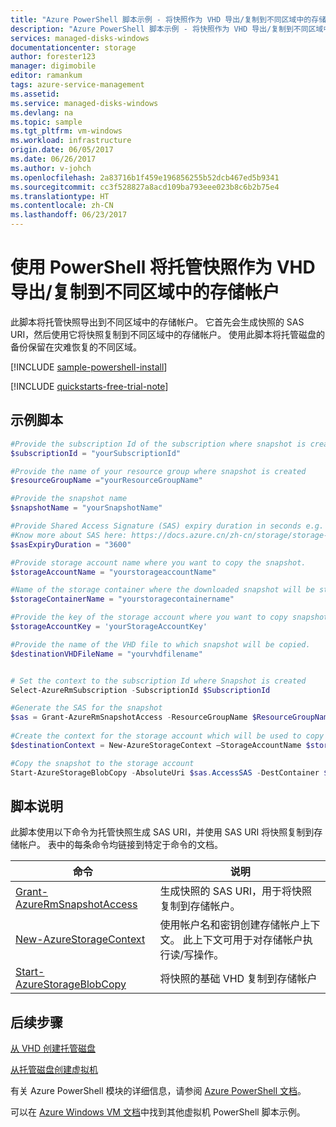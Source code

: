 ```yaml
---
title: "Azure PowerShell 脚本示例 - 将快照作为 VHD 导出/复制到不同区域中的存储帐户 | Microsoft Docs"
description: "Azure PowerShell 脚本示例 - 将快照作为 VHD 导出/复制到不同区域中的存储帐户"
services: managed-disks-windows
documentationcenter: storage
author: forester123
manager: digimobile
editor: ramankum
tags: azure-service-management
ms.assetid: 
ms.service: managed-disks-windows
ms.devlang: na
ms.topic: sample
ms.tgt_pltfrm: vm-windows
ms.workload: infrastructure
origin.date: 06/05/2017
ms.date: 06/26/2017
ms.author: v-johch
ms.openlocfilehash: 2a83716b1f459e196856255b52dcb467ed5b9341
ms.sourcegitcommit: cc3f528827a8acd109ba793eee023b8c6b2b75e4
ms.translationtype: HT
ms.contentlocale: zh-CN
ms.lasthandoff: 06/23/2017
---
```

# 使用 PowerShell 将托管快照作为 VHD 导出/复制到不同区域中的存储帐户
<a id="exportcopy-managed-snapshots-as-vhd-to-a-storage-account-in-different-region-with-powershell" class="xliff"></a>

此脚本将托管快照导出到不同区域中的存储帐户。 它首先会生成快照的 SAS URI，然后使用它将快照复制到不同区域中的存储帐户。 使用此脚本将托管磁盘的备份保留在灾难恢复的不同区域。  

[!INCLUDE [sample-powershell-install](../../../includes/sample-powershell-install.md)]

[!INCLUDE [quickstarts-free-trial-note](../../../includes/quickstarts-free-trial-note.md)]

## 示例脚本
<a id="sample-script" class="xliff"></a>

```PowerShell
#Provide the subscription Id of the subscription where snapshot is created
$subscriptionId = "yourSubscriptionId"

#Provide the name of your resource group where snapshot is created
$resourceGroupName ="yourResourceGroupName"

#Provide the snapshot name 
$snapshotName = "yourSnapshotName"

#Provide Shared Access Signature (SAS) expiry duration in seconds e.g. 3600.
#Know more about SAS here: https://docs.azure.cn/zh-cn/storage/storage-dotnet-shared-access-signature-part-1
$sasExpiryDuration = "3600"

#Provide storage account name where you want to copy the snapshot. 
$storageAccountName = "yourstorageaccountName"

#Name of the storage container where the downloaded snapshot will be stored
$storageContainerName = "yourstoragecontainername"

#Provide the key of the storage account where you want to copy snapshot. 
$storageAccountKey = 'yourStorageAccountKey'

#Provide the name of the VHD file to which snapshot will be copied.
$destinationVHDFileName = "yourvhdfilename"


# Set the context to the subscription Id where Snapshot is created
Select-AzureRmSubscription -SubscriptionId $SubscriptionId

#Generate the SAS for the snapshot 
$sas = Grant-AzureRmSnapshotAccess -ResourceGroupName $ResourceGroupName -SnapshotName $SnapshotName  -DurationInSecond $sasExpiryDuration -Access Read 
 
#Create the context for the storage account which will be used to copy snapshot to the storage account 
$destinationContext = New-AzureStorageContext –StorageAccountName $storageAccountName -StorageAccountKey $storageAccountKey  

#Copy the snapshot to the storage account 
Start-AzureStorageBlobCopy -AbsoluteUri $sas.AccessSAS -DestContainer $storageContainerName -DestContext $destinationContext -DestBlob $destinationVHDFileName
```


## 脚本说明
<a id="script-explanation" class="xliff"></a>

此脚本使用以下命令为托管快照生成 SAS URI，并使用 SAS URI 将快照复制到存储帐户。 表中的每条命令均链接到特定于命令的文档。

| 命令 | 说明 |
|---|---|
| [Grant-AzureRmSnapshotAccess](https://docs.microsoft.com/powershell/module/azurerm.compute/New-AzureRmDisk) | 生成快照的 SAS URI，用于将快照复制到存储帐户。 |
| [New-AzureStorageContext](https://docs.microsoft.com/powershell/module/azure.storage/New-AzureStorageContext) | 使用帐户名和密钥创建存储帐户上下文。 此上下文可用于对存储帐户执行读/写操作。 |
| [Start-AzureStorageBlobCopy](https://docs.microsoft.com/powershell/module/azure.storage/Start-AzureStorageBlobCopy) | 将快照的基础 VHD 复制到存储帐户 |

## 后续步骤
<a id="next-steps" class="xliff"></a>

[从 VHD 创建托管磁盘](./../scripts/storage-windows-powershell-sample-create-managed-disk-from-vhd.md?toc=%2fpowershell%2fmodule%2ftoc.json)

[从托管磁盘创建虚拟机](./../../virtual-machines/scripts/virtual-machines-windows-powershell-sample-create-vm-from-managed-os-disks.md?toc=%2fpowershell%2fmodule%2ftoc.json)

有关 Azure PowerShell 模块的详细信息，请参阅 [Azure PowerShell 文档](https://docs.microsoft.com/powershell/azure/overview)。

可以在 [Azure Windows VM 文档](../../virtual-machines/windows/powershell-samples.md?toc=%2fvirtual-machines%2fwindows%2ftoc.json)中找到其他虚拟机 PowerShell 脚本示例。